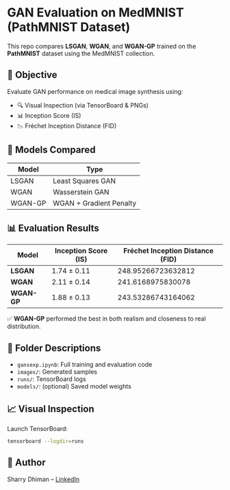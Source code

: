 # GAN Evaluation on MedMNIST (PathMNIST Dataset)

This repo compares **LSGAN**, **WGAN**, and **WGAN-GP** trained on the **PathMNIST** dataset using the MedMNIST collection.

## 🚀 Objective

Evaluate GAN performance on medical image synthesis using:

- 🔍 Visual Inspection (via TensorBoard & PNGs)
- 📊 Inception Score (IS)
- 📉 Fréchet Inception Distance (FID)

## 🧠 Models Compared

| Model    | Type                    |
|----------|-------------------------|
| LSGAN    | Least Squares GAN       |
| WGAN     | Wasserstein GAN         |
| WGAN-GP  | WGAN + Gradient Penalty |

## 📊 Evaluation Results

| Model       | Inception Score (IS) | Fréchet Inception Distance (FID) |
|-------------|----------------------|----------------------------------|
| **LSGAN**   | 1.74 ± 0.11          | 248.95266723632812               |
| **WGAN**    | 2.11 ± 0.14          | 241.6168975830078                |
| **WGAN-GP** | 1.88 ± 0.13          | 243.53286743164062               |

✅ **WGAN-GP** performed the best in both realism and closeness to real distribution.


## 📂 Folder Descriptions

- `gansexp.ipynb`: Full training and evaluation code
- `images/`: Generated samples
- `runs/`: TensorBoard logs
- `models/`: (optional) Saved model weights

## 📈 Visual Inspection

Launch TensorBoard:
```bash
tensorboard --logdir=runs
```

## 🔗 Author

Sharry Dhiman – [LinkedIn](https://www.linkedin.com/in/sharrydhiman)
